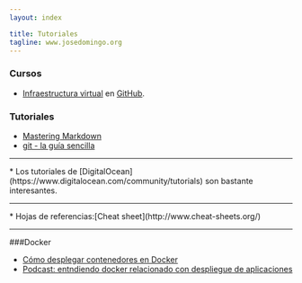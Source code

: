 ```yaml
---
layout: index

title: Tutoriales
tagline: www.josedomingo.org
---
```


### Cursos

* [Infraestructura virtual](http://jj.github.io/IV/) en [GitHub](https://github.com/JJ/IV).

### Tutoriales

* [Mastering Markdown](https://guides.github.com/features/mastering-markdown/)
* [git - la guía sencilla](http://rogerdudler.github.io/git-guide/index.es.html)
<hr/>
* Los tutoriales de [DigitalOcean](https://www.digitalocean.com/community/tutorials) son bastante interesantes.
<hr/>
* Hojas de referencias:[Cheat sheet](http://www.cheat-sheets.org/)
<hr/>

###Docker

* [Cómo desplegar contenedores en Docker](https://platzi.com/blog/desplegar-contenedores-docker/)
* [Podcast: entndiendo docker relacionado con despliegue de aplicaciones](https://soundcloud.com/programania/programania-podcast-1)